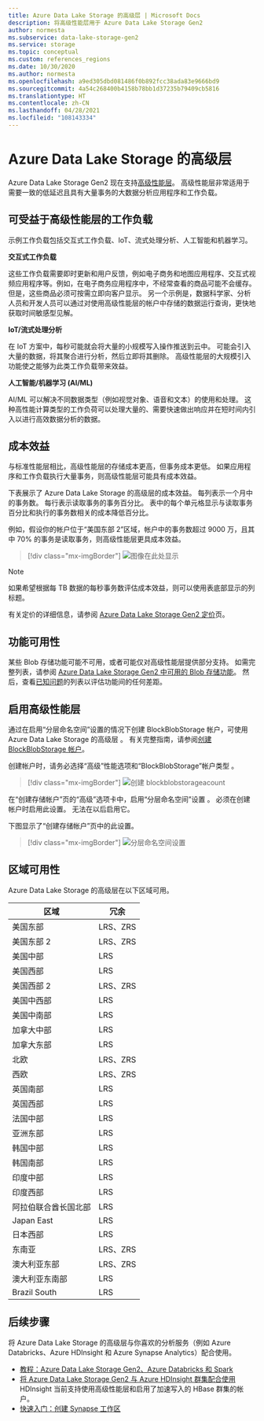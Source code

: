 ```yaml
---
title: Azure Data Lake Storage 的高级层 | Microsoft Docs
description: 将高级性能层用于 Azure Data Lake Storage Gen2
author: normesta
ms.subservice: data-lake-storage-gen2
ms.service: storage
ms.topic: conceptual
ms.custom: references_regions
ms.date: 10/30/2020
ms.author: normesta
ms.openlocfilehash: a9ed305dbd081486f0b892fcc38ada83e9666bd9
ms.sourcegitcommit: 4a54c268400b4158b78bb1d37235b79409cb5816
ms.translationtype: HT
ms.contentlocale: zh-CN
ms.lasthandoff: 04/28/2021
ms.locfileid: "108143334"
---
```

# <a name="premium-tier-for-azure-data-lake-storage"></a>Azure Data Lake Storage 的高级层

Azure Data Lake Storage Gen2 现在支持[高级性能层](storage-blob-performance-tiers.md#premium-performance)。 高级性能层非常适用于需要一致的低延迟且具有大量事务的大数据分析应用程序和工作负载。

## <a name="workloads-that-can-benefit-from-the-premium-performance-tier"></a>可受益于高级性能层的工作负载

示例工作负载包括交互式工作负载、IoT、流式处理分析、人工智能和机器学习。 

**交互式工作负载** 

这些工作负载需要即时更新和用户反馈，例如电子商务和地图应用程序、交互式视频应用程序等。例如，在电子商务应用程序中，不经常查看的商品可能不会缓存。 但是，这些商品必须可按需立即向客户显示。 另一个示例是，数据科学家、分析人员和开发人员可以通过对使用高级性能层的帐户中存储的数据运行查询，更快地获取时间敏感型见解。 

**IoT/流式处理分析** 

在 IoT 方案中，每秒可能就会将大量的小规模写入操作推送到云中。 可能会引入大量的数据，将其聚合进行分析，然后立即将其删除。 高级性能层的大规模引入功能使之能够为此类工作负载带来效益。 

**人工智能/机器学习 (AI/ML)** 

AI/ML 可以解决不同数据类型（例如视觉对象、语音和文本）的使用和处理。 这种高性能计算类型的工作负荷可以处理大量的、需要快速做出响应并在短时间内引入以进行高效数据分析的数据。 

## <a name="cost-effectiveness"></a>成本效益

与标准性能层相比，高级性能层的存储成本更高，但事务成本更低。 如果应用程序和工作负载执行大量事务，则高级性能层可能具有成本效益。

下表展示了 Azure Data Lake Storage 的高级层的成本效益。 每列表示一个月中的事务数。  每行表示读取事务的事务百分比。 表中的每个单元格显示与读取事务百分比和执行的事务数相关的成本降低百分比。 

例如，假设你的帐户位于“美国东部 2”区域，帐户中的事务数超过 9000 万，且其中 70% 的事务是读取事务，则高级性能层更具成本效益。

> [!div class="mx-imgBorder"]
> ![图像在此处显示](./media/premium-tier-for-data-lake-storage/premium-performance-data-lake-storage-cost-analysis-table.png)

> [!NOTE] 
> 如果希望根据每 TB 数据的每秒事务数评估成本效益，则可以使用表底部显示的列标题。

有关定价的详细信息，请参阅 [Azure Data Lake Storage Gen2 定价](https://azure.microsoft.com/pricing/details/storage/data-lake/)页。

## <a name="feature-availability"></a>功能可用性 

某些 Blob 存储功能可能不可用，或者可能仅对高级性能层提供部分支持。 如需完整列表，请参阅 [Azure Data Lake Storage Gen2 中可用的 Blob 存储功能](data-lake-storage-supported-blob-storage-features.md)。 然后，查看[已知问题](data-lake-storage-known-issues.md)的列表以评估功能间的任何差距。

## <a name="enabling-the-premium-performance-tier"></a>启用高级性能层 

通过在启用“分层命名空间”设置的情况下创建 BlockBlobStorage 帐户，可使用 Azure Data Lake Storage 的高级层 。 有关完整指南，请参阅[创建 BlockBlobStorage 帐户](../common/storage-account-create.md)。

创建帐户时，请务必选择“高级”性能选项和“BlockBlobStorage”帐户类型 。

> [!div class="mx-imgBorder"]
> ![创建 blockblobstorageacount](./media/premium-tier-for-data-lake-storage/create-block-blob-storage-account.png)

在“创建存储帐户”页的“高级”选项卡中，启用“分层命名空间”设置  。 必须在创建帐户时启用此设置。 无法在以后启用它。

下图显示了“创建存储帐户”页中的此设置。

> [!div class="mx-imgBorder"]
> ![分层命名空间设置](./media/create-data-lake-storage-account/hierarchical-namespace-feature.png)

## <a name="regional-availability"></a>区域可用性

Azure Data Lake Storage 的高级层在以下区域可用。

|区域|冗余|
|--|--|
|美国东部|LRS、ZRS|
|美国东部 2|LRS、ZRS|
|美国中部|LRS|
|美国西部|LRS|
|美国西部 2|LRS、ZRS|
|美国中西部|LRS|
|美国中南部|LRS|
|加拿大中部|LRS|
|加拿大东部|LRS|
|北欧|LRS、ZRS|
|西欧|LRS、ZRS|
|英国南部|LRS|
|英国西部|LRS|
|法国中部|LRS|
|亚洲东部|LRS|
|韩国中部|LRS|
|韩国南部|LRS|
|印度中部|LRS|
|印度西部|LRS|
|阿拉伯联合酋长国北部|LRS|
|Japan East|LRS|
|日本西部|LRS|
|东南亚|LRS、ZRS|
|澳大利亚东部|LRS、ZRS|
|澳大利亚东南部|LRS|
|Brazil South|LRS|

## <a name="next-steps"></a>后续步骤

将 Azure Data Lake Storage 的高级层与你喜欢的分析服务（例如 Azure Databricks、Azure HDInsight 和 Azure Synapse Analytics）配合使用。 

- [教程：Azure Data Lake Storage Gen2、Azure Databricks 和 Spark](data-lake-storage-use-databricks-spark.md) 
- [将 Azure Data Lake Storage Gen2 与 Azure HDInsight 群集配合使用](../../hdinsight/hdinsight-hadoop-use-data-lake-storage-gen2.md) HDInsight 当前支持使用高级性能层和启用了加速写入的 HBase 群集的帐户。
- [快速入门：创建 Synapse 工作区](../../synapse-analytics/quickstart-create-workspace.md)